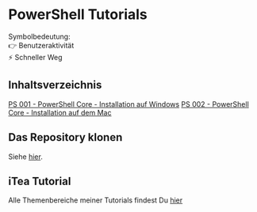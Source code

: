 # PowerShell Tutorials

Symbolbedeutung:<br />
👉 Benutzeraktivität<br />
⚡ Schneller Weg

## Inhaltsverzeichnis

[PS 001 - PowerShell Core - Installation auf Windows](https://github.com/bugfrei/ps001-ps-core_install_win/blob/main/readme.md)
[PS 002 - PowerShell Core - Installation auf dem Mac](https://github.com/bugfrei/ps002-ps-core_install_mac/blob/main/readme.md)

## Das Repository klonen

Siehe [hier](./clone-this-repo_de.md).

## iTea Tutorial

Alle Themenbereiche meiner Tutorials findest Du [hier](https://github.com/bugfrei/itea.git)
